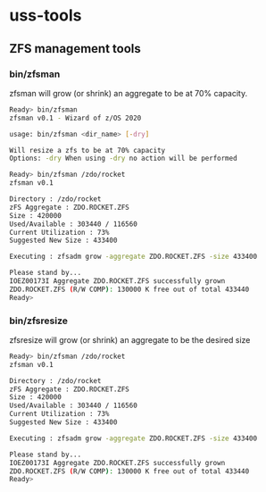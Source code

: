 # uss-tools

## ZFS management tools

### bin/zfsman

zfsman will grow (or shrink) an aggregate to be at 70% capacity.

```bash
Ready> bin/zfsman
zfsman v0.1 - Wizard of z/OS 2020

usage: bin/zfsman <dir_name> [-dry]

Will resize a zfs to be at 70% capacity
Options: -dry When using -dry no action will be performed

Ready> bin/zfsman /zdo/rocket
zfsman v0.1

Directory : /zdo/rocket
zFS Aggregate : ZDO.ROCKET.ZFS
Size : 420000
Used/Available : 303440 / 116560
Current Utilization : 73%
Suggested New Size : 433400

Executing : zfsadm grow -aggregate ZDO.ROCKET.ZFS -size 433400

Please stand by...
IOEZ00173I Aggregate ZDO.ROCKET.ZFS successfully grown
ZDO.ROCKET.ZFS (R/W COMP): 130000 K free out of total 433440
Ready>
```

### bin/zfsresize

zfsresize will grow (or shrink) an aggregate to be the desired size

```bash
Ready> bin/zfsman /zdo/rocket
zfsman v0.1

Directory : /zdo/rocket
zFS Aggregate : ZDO.ROCKET.ZFS
Size : 420000
Used/Available : 303440 / 116560
Current Utilization : 73%
Suggested New Size : 433400

Executing : zfsadm grow -aggregate ZDO.ROCKET.ZFS -size 433400

Please stand by...
IOEZ00173I Aggregate ZDO.ROCKET.ZFS successfully grown
ZDO.ROCKET.ZFS (R/W COMP): 130000 K free out of total 433440
Ready>
```

